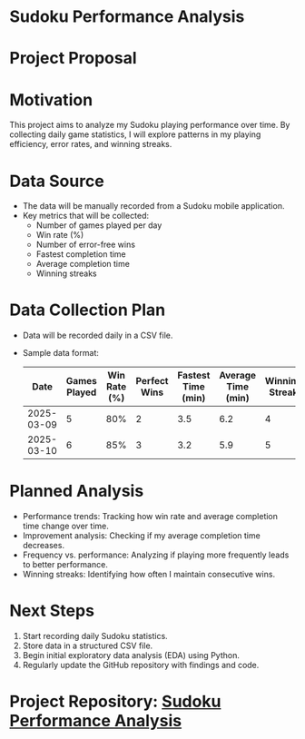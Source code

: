 
# Sudoku Performance Analysis

# Project Proposal

# Motivation  
This project aims to analyze my Sudoku playing performance over time. By collecting daily game statistics, I will explore patterns in my playing efficiency, error rates, and winning streaks.

# Data Source
- The data will be manually recorded from a Sudoku mobile application.  
- Key metrics that will be collected:  
  - Number of games played per day  
  - Win rate (%)  
  - Number of error-free wins  
  - Fastest completion time  
  - Average completion time  
  - Winning streaks  

# Data Collection Plan
- Data will be recorded daily in a CSV file.  
- Sample data format:  

  | Date       | Games Played | Win Rate (%) | Perfect Wins | Fastest Time (min) | Average Time (min) | Winning Streak |
  |------------|-------------|--------------|--------------|---------------------|--------------------|----------------|
  | 2025-03-09 | 5           | 80%          | 2            | 3.5                 | 6.2                | 4              |
  | 2025-03-10 | 6           | 85%          | 3            | 3.2                 | 5.9                | 5              |

# Planned Analysis  
- Performance trends: Tracking how win rate and average completion time change over time.  
- Improvement analysis: Checking if my average completion time decreases.  
- Frequency vs. performance: Analyzing if playing more frequently leads to better performance.  
- Winning streaks: Identifying how often I maintain consecutive wins.  

# Next Steps 
1. Start recording daily Sudoku statistics.  
2. Store data in a structured CSV file.  
3. Begin initial exploratory data analysis (EDA) using Python.  
4. Regularly update the GitHub repository with findings and code.  


# Project Repository: [Sudoku Performance Analysis](https://github.com/bbenduylu/sudoku-performance-analysis)

